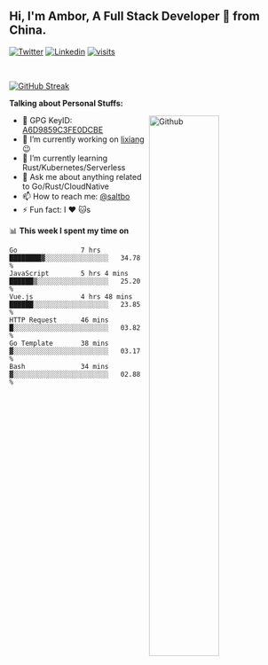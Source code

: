 ## Hi, I'm Ambor, A Full Stack Developer 🚀 from China.

[![Twitter](https://img.shields.io/badge/-saltbo-1ca0f1?style=flat&logo=twitter&logoColor=white)](https://twitter.com/rdsaltbo)
[![Linkedin](https://img.shields.io/badge/-saltbo-blue?style=flat&logo=Linkedin&logoColor=white)](https://www.linkedin.com/in/saltbo/)
[![visits](https://visitor.vercel.app/page/saltbo?color=light-green)](https://github.com/saltbo/)

&nbsp;  

[![GitHub Streak](http://github-readme-streak-stats.herokuapp.com?user=saltbo&hide_border=true&date_format=M%20j%5B%2C%20Y%5D)](https://git.io/streak-stats)

**Talking about Personal Stuffs:**
<!-- Any image aligned to the right. Beware the width  -->
<img width="50%" align="right" alt="Github" src="https://raw.githubusercontent.com/saltbo/saltbo/master/images/git-header.svg" />

- 🤘 GPG KeyID: [A6D9859C3FE0DCBE](https://saltbo.cn/pgp_keys.asc)
- 🔭 I’m currently working on [lixiang](https://www.lixiang.com/) :wink:
- 🌱 I’m currently learning Rust/Kubernetes/Serverless
- 💬 Ask me about anything related to Go/Rust/CloudNative
- 📫 How to reach me: [@saltbo](https://t.me/saltbo)
- ⚡ Fun fact: I :heart: :cat:s


📊 **This week I spent my time on**
<!--START_SECTION:waka-->

```text
Go                7 hrs           ████████▓░░░░░░░░░░░░░░░░   34.78 %
JavaScript        5 hrs 4 mins    ██████▒░░░░░░░░░░░░░░░░░░   25.20 %
Vue.js            4 hrs 48 mins   ██████░░░░░░░░░░░░░░░░░░░   23.85 %
HTTP Request      46 mins         █░░░░░░░░░░░░░░░░░░░░░░░░   03.82 %
Go Template       38 mins         ▓░░░░░░░░░░░░░░░░░░░░░░░░   03.17 %
Bash              34 mins         ▓░░░░░░░░░░░░░░░░░░░░░░░░   02.88 %
```

<!--END_SECTION:waka-->
